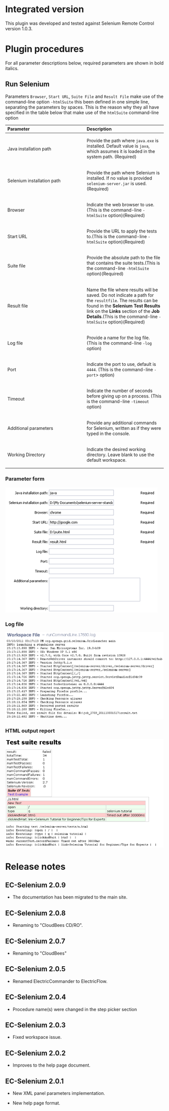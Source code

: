 # Integrated version

This plugin was developed and tested against Selenium Remote Control
version 1.0.3.

# Plugin procedures

For all parameter descriptions below, required parameters are shown in
bold italics.

## Run Selenium

Parameters `Browser`, `Start URL`, `Suite File` and `Result File` make
use of the command-line option `-htmlSuite` this been defined in one
simple line, separating the parameters by spaces. This is the reason why
they all have specified in the table below that make use of the
`htmlSuite` command-line option

<table>
<colgroup>
<col style="width: 50%" />
<col style="width: 50%" />
</colgroup>
<thead>
<tr class="header">
<th style="text-align: left;">Parameter</th>
<th style="text-align: left;">Description</th>
</tr>
</thead>
<tbody>
<tr class="odd">
<td style="text-align: left;"><p>Java installation path</p></td>
<td style="text-align: left;"><p>Provide the path where <code>java.exe</code> is
installed. Default value is <code>java</code>, which assumes it is loaded in the
system path. (Required)</p></td>
</tr>
<tr class="even">
<td style="text-align: left;"><p>Selenium installation path</p></td>
<td style="text-align: left;"><p>Provide the path where Selenium is
installed. If no value is provided <code>selenium-server.jar</code> is
used.(Required)</p></td>
</tr>
<tr class="odd">
<td style="text-align: left;"><p>Browser</p></td>
<td style="text-align: left;"><p>Indicate the web browser to use.(This
is the command-line <code>-htmlSuite</code> option)(Required)</p></td>
</tr>
<tr class="even">
<td style="text-align: left;"><p>Start URL</p></td>
<td style="text-align: left;"><p>Provide the URL to apply the tests
to.(This is the command-line <code>-htmlSuite</code> option)(Required)</p></td>
</tr>
<tr class="odd">
<td style="text-align: left;"><p>Suite file</p></td>
<td style="text-align: left;"><p>Provide the absolute path to the file
that contains the suite tests.(This is the command-line <code>-htmlSuite</code>
option)(Required)</p></td>
</tr>
<tr class="even">
<td style="text-align: left;"><p>Result file</p></td>
<td style="text-align: left;"><p>Name the file where results will be
saved. Do not indicate a path for the <code>resultfile</code>. The results can be found in the  
<b>Selenium Test Results</b> link on the <b>Links</b> section of the <b>Job
Details</b>.(This is the command-line <code>-htmlSuite</code>
option)(Required)</p></td>
</tr>
<tr class="odd">
<td style="text-align: left;"><p>Log file</p></td>
<td style="text-align: left;"><p>Provide a name for the log file. (This
is the command-line <code>-log</code> option)</p></td>
</tr>
<tr class="even">
<td style="text-align: left;"><p>Port</p></td>
<td style="text-align: left;"><p>Indicate the port to use, default is
<code>4444</code>. (This is the command-line <code>-port</code>> option)</p></td>
</tr>
<tr class="odd">
<td style="text-align: left;"><p>Timeout</p></td>
<td style="text-align: left;"><p>Indicate the number of seconds before
giving up on a process. (This is the command-line <code>-timeout</code>
option)</p></td>
</tr>
<tr class="even">
<td style="text-align: left;"><p>Additional parameters</p></td>
<td style="text-align: left;"><p>Provide any additional commands for
Selenium, written as if they were typed in the console.</p></td>
</tr>
<tr class="odd">
<td style="text-align: left;"><p>Working Directory</p></td>
<td style="text-align: left;"><p>Indicate the desired working directory.
Leave blank to use the default workspace.</p></td>
</tr>
</tbody>
</table>

### Parameter form

![screenshot](htdocs/images/selenium-1.png)

### Log file

![screenshot](htdocs/images/selenium-2.png)

### HTML output report

![screenshot](htdocs/images/selenium-3.png)

# Release notes

## EC-Selenium 2.0.9

-   The documentation has been migrated to the main site.

## EC-Selenium 2.0.8

- Renaming to "CloudBees CD/RO".

## EC-Selenium 2.0.7

-   Renaming to "CloudBees"

## EC-Selenium 2.0.5

-   Renamed ElectricCommander to ElectricFlow.

## EC-Selenium 2.0.4

-   Procedure name(s) were changed in the step picker section

## EC-Selenium 2.0.3

-   Fixed workspace issue.

## EC-Selenium 2.0.2

-   Improves to the help page document.

## EC-Selenium 2.0.1

-   New XML panel parameters implementation.

-   New help page format.
